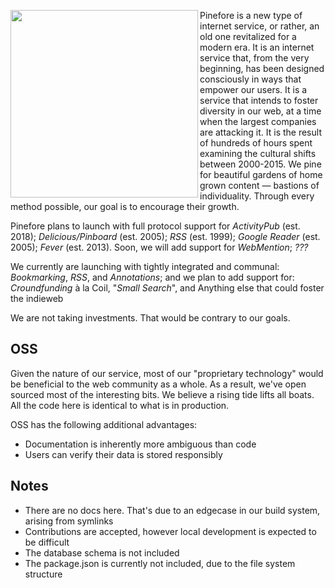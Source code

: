 <img align="left" width="300px" src="https://pinefore.com/branding/widelogo.svg"/> Pinefore is a new type of internet service, or rather, an old one revitalized for a modern era. It is an internet service that, from the very beginning, has been designed consciously in ways that empower our users. It is a service that intends to foster diversity in our web, at a time when the largest companies are attacking it. It is the result of hundreds of hours spent examining the cultural shifts between 2000-2015. We pine for beautiful gardens of home grown content — bastions of individuality. Through every method possible, our goal is to encourage their growth.

Pinefore plans to launch with full protocol support for _ActivityPub_ (est. 2018); _Delicious/Pinboard_ (est. 2005); _RSS_ (est. 1999); _Google Reader_ (est. 2005); _Fever_ (est. 2013). Soon, we will add support for _WebMention_; _???_

We currently are launching with tightly integrated and communal: _Bookmarking_, _RSS_, and _Annotations_; and we plan to add support for: _Croundfunding_ à la Coil, "_Small Search_", and Anything else that could foster the indieweb

We are not taking investments. That would be contrary to our goals.

## OSS

Given the nature of our service, most of our "proprietary technology" would be beneficial to the web community as a whole. As a result, we've open sourced most of the interesting bits. We believe a rising tide lifts all boats. All the code here is identical to what is in production.

OSS has the following additional advantages:

- Documentation is inherently more ambiguous than code
- Users can verify their data is stored responsibly

## Notes

- There are no docs here. That's due to an edgecase in our build system, arising from symlinks
- Contributions are accepted, however local development is expected to be difficult
- The database schema is not included
- The package.json is currently not included, due to the file system structure
